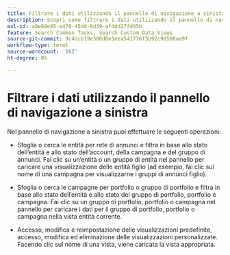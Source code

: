 ```yaml
---
title: Filtrare i dati utilizzando il pannello di navigazione a sinistra
description: Scopri come filtrare i dati utilizzando il pannello di navigazione a sinistra.
exl-id: a0e88e85-e470-45dd-8d39-afddd27fd95b
feature: Search Common Tasks, Search Custom Data Views
source-git-commit: 9c4dcb19e386d8e1eea541776f5b92c9d500ae9f
workflow-type: tm+mt
source-wordcount: '162'
ht-degree: 0%

---
```


# Filtrare i dati utilizzando il pannello di navigazione a sinistra

Nel pannello di navigazione a sinistra puoi effettuare le seguenti operazioni:

* Sfoglia o cerca le entità per rete di annunci e filtra in base allo stato dell’entità e allo stato dell’account, della campagna e del gruppo di annunci. Fai clic su un’entità o un gruppo di entità nel pannello per caricare una visualizzazione delle entità figlio (ad esempio, fai clic sul nome di una campagna per visualizzarne i gruppi di annunci figlio).

* Sfoglia o cerca le campagne per portfolio o gruppo di portfolio e filtra in base allo stato dell’entità e allo stato del gruppo di portfolio, portfolio e campagna. Fai clic su un gruppo di portfolio, portfolio o campagna nel pannello per caricare i dati per il gruppo di portfolio, portfolio o campagna nella vista entità corrente.

* Accesso, modifica e reimpostazione delle visualizzazioni predefinite, accesso, modifica ed eliminazione delle visualizzazioni personalizzate. Facendo clic sul nome di una vista, viene caricata la vista appropriata.
